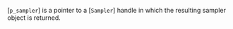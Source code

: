 [`p_sampler`] is a pointer to a [`Sampler`] handle in which the
resulting sampler object is returned.